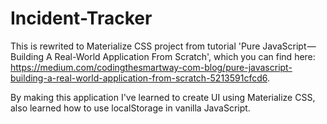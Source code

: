 # Incident-Tracker
This is rewrited to Materialize CSS project from tutorial 'Pure JavaScript — Building A Real-World Application From Scratch', which you can find here: https://medium.com/codingthesmartway-com-blog/pure-javascript-building-a-real-world-application-from-scratch-5213591cfcd6.

By making this application I've learned to create UI using Materialize CSS, also learned how to use localStorage in vanilla JavaScript.
